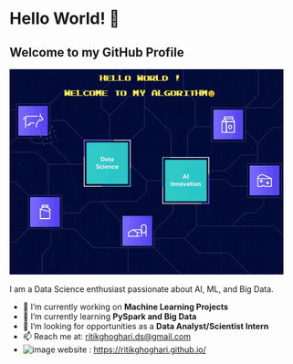 # Hello World! 👋
## Welcome to my GitHub Profile

![Profile Banner](dashboard.gif)

I am a Data Science enthusiast passionate about AI, ML, and Big Data. 
- 🔭 I’m currently working on **Machine Learning Projects**
- 🌱 I’m currently learning **PySpark and Big Data**
- 👯 I’m looking for opportunities as a **Data Analyst/Scientist Intern**
- 📫 Reach me at: ritikghoghari.ds@gmail.com
- ![image](https://github.com/user-attachments/assets/72c40cb8-2ec0-4bc6-b1f0-b3e7f1118542)
website : https://ritikghoghari.github.io/
